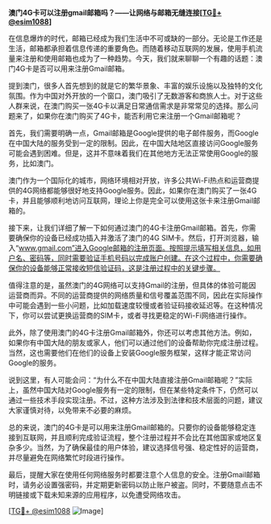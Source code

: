 **澳门4G卡可以注册gmail邮箱吗？——让网络与邮箱无缝连接[[TG💪+ @esim1088](https://t.me/s/esim1088)]**

在信息爆炸的时代，邮箱已经成为我们生活中不可或缺的一部分。无论是工作还是生活，邮箱都承担着信息传递的重要角色。而随着移动互联网的发展，使用手机流量来注册和使用邮箱也成为了一种趋势。今天，我们就来聊聊一个有趣的话题：澳门4G卡是否可以用来注册Gmail邮箱。

提到澳门，很多人首先想到的就是它的繁华景象、丰富的娱乐设施以及独特的文化氛围。作为中国对外开放的一个窗口，澳门吸引了无数游客和商旅人士。对于这些人群来说，在澳门购买一张4G卡以满足日常通信需求是非常常见的选择。那么问题来了，如果你在澳门购买了4G卡，能否利用它来注册一个Gmail邮箱呢？

首先，我们需要明确一点，Gmail邮箱是Google提供的电子邮件服务，而Google在中国大陆的服务受到一定的限制。因此，在中国大陆地区直接访问Google服务可能会遇到困难。但是，这并不意味着我们在其他地方无法正常使用Google的服务，比如澳门。

澳门作为一个国际化的城市，网络环境相对开放，许多公共Wi-Fi热点和运营商提供的4G网络都能够很好地支持Google服务。因此，如果你在澳门购买了一张4G卡，并且能够顺利地访问互联网，理论上你是完全可以使用这张卡来注册Gmail邮箱的。

接下来，让我们详细了解一下如何通过澳门的4G卡注册Gmail邮箱。首先，你需要确保你的设备已经成功插入并激活了澳门的4G SIM卡。然后，打开浏览器，输入“www.gmail.com”进入Google邮箱的注册页面。按照提示填写相关信息，如用户名、密码等，同时需要验证手机号码以完成账户创建。在这个过程中，你需要确保你的设备能够正常接收短信验证码，这是注册过程中的关键步骤。

值得注意的是，虽然澳门的4G网络可以支持Gmail的注册，但具体的体验可能因运营商而异。不同的运营商提供的网络质量和信号覆盖范围不同，因此在实际操作中可能会遇到一些小问题，比如加载速度较慢或者验证码接收延迟等。在这种情况下，你可以尝试更换运营商的SIM卡，或者寻找更稳定的Wi-Fi网络进行操作。

此外，除了使用澳门的4G卡注册Gmail邮箱外，你还可以考虑其他方法。例如，如果你有中国大陆的朋友或家人，他们可以通过他们的设备帮助你完成注册过程。当然，这也需要他们在他们的设备上安装Google服务框架，这样才能正常访问Google的服务。

说到这里，有人可能会问：“为什么不在中国大陆直接注册Gmail邮箱呢？”实际上，虽然中国大陆对Google服务有一定的限制，但在某些特定条件下，仍然可以通过一些技术手段实现注册。不过，这种方法涉及到法律和技术层面的问题，建议大家谨慎对待，以免带来不必要的麻烦。

总的来说，澳门的4G卡是可以用来注册Gmail邮箱的。只要你的设备能够稳定连接到互联网，并且顺利完成验证流程，整个注册过程并不会比在其他国家或地区复杂多少。当然，为了确保最佳的用户体验，建议选择信号强、稳定性好的运营商，并尽量避免在网络繁忙时段进行操作。

最后，提醒大家在使用任何网络服务时都要注意个人信息的安全。注册Gmail邮箱时，请务必设置强密码，并定期更新密码以防止账户被盗。同时，不要随意点击不明链接或下载未知来源的应用程序，以免遭受网络攻击。

[[TG💪+ @esim1088](https://t.me/s/esim1088) ![Image](https://i.postimg.cc/4NQfJmqS/Snipaste-2025-05-13-00-14-12.png)]